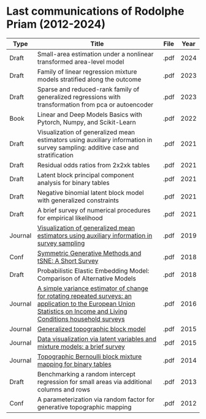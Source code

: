 # Last communications of Rodolphe Priam (2012-2024)

| Type | Title | File |Year |
| --- | --- | --- | --- |
| Draft | Small-area estimation under a nonlinear transformed area-level model | .pdf | 2024 |
| Draft | Family of linear regression mixture models stratified along the outcome | .pdf | 2023 |
| Draft | Sparse and reduced-rank family of generalized regressions with transformation from pca or autoencoder | .pdf | 2023 |
| Book | Linear and Deep Models Basics with Pytorch, Numpy, and Scikit-Learn | .pdf | 2022 |
| Draft | Visualization of generalized mean estimators using auxiliary information in survey sampling: additive case and stratification | .pdf | 2021 |
| Draft | Residual odds ratios from 2x2xk tables | .pdf | 2021 |
| Draft | Latent block principal component analysis for binary tables | .pdf | 2021 |
| Draft | Negative binomial latent block model with generalized constraints | .pdf | 2021 |
| Draft | A brief survey of numerical procedures for empirical likelihood | .pdf | 2021 |
| Journal | [Visualization of generalized mean estimators using auxiliary information in survey sampling](https://www.tandfonline.com/doi/full/10.1080/03610926.2019.1601224) | .pdf | 2019 |
| Conf | [Symmetric Generative Methods and tSNE: A Short Survey](https://www.scitepress.org/Link.aspx?doi=10.5220/0006684303560363) | .pdf | 2018 |
| Draft | Probabilistic Elastic Embedding Model: Comparison of Alternative Models | .pdf | 2018 |
| Journal | [A simple variance estimator of change for rotating repeated surveys: an application to the European Union Statistics on Income and Living Conditions household surveys](https://www.jstor.org/stable/43965804) | .pdf | 2016 |
| Journal | [Generalized topographic block model](https://www.sciencedirect.com/science/article/pii/S0925231215012795) | .pdf | 2015 |
| Journal |  [Data visualization via latent variables and mixture models: a brief survey](https://link.springer.com/article/10.1007/s10044-015-0521-z) | .pdf | 2015 |
| Journal | [Topographic Bernoulli block mixture mapping for binary tables](https://link.springer.com/article/10.1007/s10044-014-0368-8) | .pdf | 2014 |
| Draft | Benchmarking a random intercept regression for small areas via additional columns and rows | .pdf | 2013 |
| Conf | A parameterization via random factor for generative topographic mapping | .pdf | 2012 |





